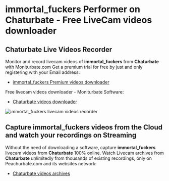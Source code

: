 # immortal_fuckers Performer on Chaturbate - Free LiveCam videos downloader

## Chaturbate Live Videos Recorder

Monitor and record livecam videos of **immortal_fuckers** from **Chaturbate** with Moniturbate.com
Get a premium trial for free by just and only registering with your Email address:
* [immortal_fuckers Premium videos downloader](https://moniturbate.com/request-demo-licence-key.html)

Free livecam videos downloader - Moniturbate Software:
* [Chaturbate videos downloader](https://moniturbate.com/moniturbate-download-software.html)

![immortal_fuckers livecam videos recorder](https://peachurnet.com/templates/moniturbate-software.png)


## Capture immortal_fuckers videos from the Cloud and watch your recordings on Streaming

Without the need of downloading a software, capture **immortal_fuckers** livecam videos from **Chaturbate** 100% online.
Watch Livecam archives from **Chaturbate** unlimitedly from thousands of existing recordings, only on Peachurbate.com and its websites network:
* [Chaturbate videos archives](https://peachurnet.com/)